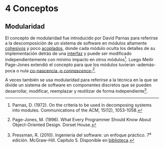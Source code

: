 # 4 Conceptos

## Modularidad

El concepto de modularidad fue introducido por David Parnas para referirse a la
descomposición de un sistema de software en módulos altamente
[cohesivos](./4_Cohesion.md) y poco [acoplados](./4_Acoplamiento.md), donde cada
módulo oculta los detalles de su implementación detrás de una
[interfaz](./4_Interfaz.md) y puede ser modificado independientemente con mínimo
impacto en otros módulos[^1]. Luego Meilir Page-Jones extendió el concepto para
que los módulos tuvieran ‑además‑ poca o nula [co-nascencia ‑o
*connascence*‑](./4_Connascence.md)[^2].

[^1]: Parnas, D. (1972). On the criteria to be used in decomposing systems into
    modules. Communications of the ACM, 15(12), 1053-1058.

[^2]: Page-Jones, M. (1996). What Every Programmer Should Know About
    Object-Oriented Design. Dorset House.

A veces también se usa modularidad para referirse a la técnica en la que se
divide un sistema de software en componentes discretos que se pueden
desarrollar, modificar, reemplazar y reutilizar de forma independiente[^3].

[^3]: Pressman, R. (2010). Ingeniería del software: un enfoque práctico.
    7<sup>a</sup> edición.  McGraw-Hill. Capítulo 5. Disponible en
    [biblioteca](https://catalogo.ucu.edu.uy/cgi-bin/koha/opac-detail.pl?biblionumber=80936).
